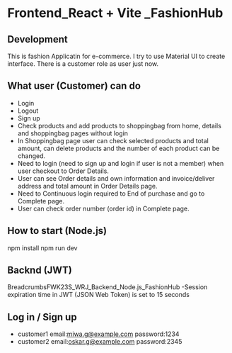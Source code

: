 # Frontend_React + Vite _FashionHub
## Development
This is fashion Applicatin for e-commerce. I try to use Material UI to create interface. There is a customer role as user just now.

##  What user (Customer) can do 
- Login
- Logout
- Sign up
- Check products and add products to shoppingbag from home, details and shoppingbag pages without login
- In Shoppingbag page user can check selected products and total amount, can delete products and the number of each product can be changed.  
- Need to login (need to sign up and login if user is not a member) when user checkout to Order Details.
- User can see Order details and own information and invoice/deliver address and total amount in Order Details page. 
- Need to Continuous login required to End of purchase and go to Complete page.
- User can check order number (order id) in Complete page.
  
## How to start (Node.js)
npm install   npm run dev

## Backnd (JWT)
BreadcrumbsFWK23S_WRJ_Backend_Node.js_FashionHub
-Session expiration time in JWT (JSON Web Token) is set to 15 seconds

## Log in / Sign up
- customer1 email:miwa.g@example.com  password:1234
- customer2 email:oskar.g@example.com  password:2345


